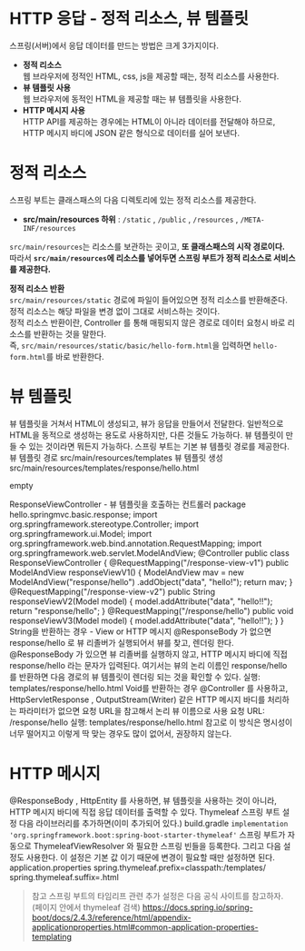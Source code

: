HTTP 응답 - 정적 리소스, 뷰 템플릿  
==================================== 
스프링(서버)에서 응답 데이터를 만드는 방법은 크게 3가지이다.

* **정적 리소스**  
    웹 브라우저에 정적인 HTML, css, js을 제공할 때는, 정적 리소스를 사용한다.
* **뷰 템플릿 사용**    
    웹 브라우저에 동적인 HTML을 제공할 때는 뷰 템플릿을 사용한다.
* **HTTP 메시지 사용**   
    HTTP API를 제공하는 경우에는 HTML이 아니라 데이터를 전달해야 하므로,   
    HTTP 메시지 바디에 JSON 같은 형식으로 데이터를 실어 보낸다.

# 정적 리소스
스프링 부트는 클래스패스의 다음 디렉토리에 있는 정적 리소스를 제공한다.   
            
* **src/main/resources 하위** : `/static` , `/public` , `/resources` , `/META-INF/resources`  
          
`src/main/resources`는 리소스를 보관하는 곳이고, **또 클래스패스의 시작 경로이다.**      
따라서 **`src/main/resources`에 리소스를 넣어두면 스프링 부트가 정적 리소스로 서비스를 제공한다.**      
      
**정적 리소스 반환**   
`src/main/resources/static` 경로에 파일이 들어있으면 정적 리소스를 반환해준다.   
정적 리소스는 해당 파일을 변경 없이 그대로 서비스하는 것이다.    
정적 리소스 반환이란, Controller 를 통해 매핑되지 않은 경로로 데이터 요청시 바로 리소스를 반환하는 것을 말한다.     
즉, `src/main/resources/static/basic/hello-form.html`을 입력하면 `hello-form.html`를 바로 반환한다.        
        
# 뷰 템플릿
뷰 템플릿을 거쳐서 HTML이 생성되고, 뷰가 응답을 만들어서 전달한다.
일반적으로 HTML을 동적으로 생성하는 용도로 사용하지만, 다른 것들도 가능하다. 뷰 템플릿이 만들 수
있는 것이라면 뭐든지 가능하다.
스프링 부트는 기본 뷰 템플릿 경로를 제공한다.
뷰 템플릿 경로
src/main/resources/templates
뷰 템플릿 생성
src/main/resources/templates/response/hello.html
<!DOCTYPE html>
<html xmlns:th="http://www.thymeleaf.org">
<head>
 <meta charset="UTF-8">
 <title>Title</title>
</head>
<body>
<p th:text="${data}">empty</p>
</body>
</html>
ResponseViewController - 뷰 템플릿을 호출하는 컨트롤러
package hello.springmvc.basic.response;
import org.springframework.stereotype.Controller;
import org.springframework.ui.Model;
import org.springframework.web.bind.annotation.RequestMapping;
import org.springframework.web.servlet.ModelAndView;
@Controller
public class ResponseViewController {
 @RequestMapping("/response-view-v1")
 public ModelAndView responseViewV1() {
 ModelAndView mav = new ModelAndView("response/hello")
 .addObject("data", "hello!");
 return mav;
 }
 @RequestMapping("/response-view-v2")
 public String responseViewV2(Model model) {
 model.addAttribute("data", "hello!!");
 return "response/hello";
 }
 @RequestMapping("/response/hello")
 public void responseViewV3(Model model) {
 model.addAttribute("data", "hello!!");
 }
}
String을 반환하는 경우 - View or HTTP 메시지
@ResponseBody 가 없으면 response/hello 로 뷰 리졸버가 실행되어서 뷰를 찾고, 렌더링 한다.
@ResponseBody 가 있으면 뷰 리졸버를 실행하지 않고, HTTP 메시지 바디에 직접 response/hello 라는
문자가 입력된다.
여기서는 뷰의 논리 이름인 response/hello 를 반환하면 다음 경로의 뷰 템플릿이 렌더링 되는 것을
확인할 수 있다.
실행: templates/response/hello.html
Void를 반환하는 경우
@Controller 를 사용하고, HttpServletResponse , OutputStream(Writer) 같은 HTTP 메시지
바디를 처리하는 파라미터가 없으면 요청 URL을 참고해서 논리 뷰 이름으로 사용
요청 URL: /response/hello
실행: templates/response/hello.html
참고로 이 방식은 명시성이 너무 떨어지고 이렇게 딱 맞는 경우도 많이 없어서, 권장하지 않는다.

# HTTP 메시지
@ResponseBody , HttpEntity 를 사용하면, 뷰 템플릿을 사용하는 것이 아니라, HTTP 메시지 바디에
직접 응답 데이터를 출력할 수 있다.
Thymeleaf 스프링 부트 설정
다음 라이브러리를 추가하면(이미 추가되어 있다.)
build.gradle
`implementation 'org.springframework.boot:spring-boot-starter-thymeleaf'`
스프링 부트가 자동으로 ThymeleafViewResolver 와 필요한 스프링 빈들을 등록한다. 그리고 다음
설정도 사용한다. 이 설정은 기본 값 이기 때문에 변경이 필요할 때만 설정하면 된다.
application.properties
spring.thymeleaf.prefix=classpath:/templates/
spring.thymeleaf.suffix=.html
> 참고
> 스프링 부트의 타임리프 관련 추가 설정은 다음 공식 사이트를 참고하자. (페이지 안에서 thymeleaf 검색)
> https://docs.spring.io/spring-boot/docs/2.4.3/reference/html/appendix-applicationproperties.html#common-application-properties-templating
